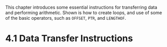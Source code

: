 This chapter introduces some essential instructions for transferring data and performing arithmetic. Shown is how to create loops, and use of some of the basic operators, such as `OFFSET`, `PTR`, and `LENGTHOF`.

# 4.1 Data Transfer Instructions

